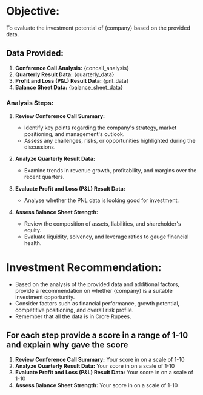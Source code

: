 # **Objective:**
To evaluate the investment potential of {company} based on the provided data.

## **Data Provided:**
1. **Conference Call Analysis:** {concall_analysis}
2. **Quarterly Result Data:** {quarterly_data}
3. **Profit and Loss (P&L) Result Data:** {pnl_data}
4. **Balance Sheet Data:** {balance_sheet_data}

### **Analysis Steps:**
1. **Review Conference Call Summary:**
   - Identify key points regarding the company's strategy, market positioning, and management's outlook.
   - Assess any challenges, risks, or opportunities highlighted during the discussions.
  
2. **Analyze Quarterly Result Data:**
   - Examine trends in revenue growth, profitability, and margins over the recent quarters.
  
3. **Evaluate Profit and Loss (P&L) Result Data:**
   - Analyse whether the PNL data is looking good for investment.
  
4. **Assess Balance Sheet Strength:**
   - Review the composition of assets, liabilities, and shareholder's equity.
   - Evaluate liquidity, solvency, and leverage ratios to gauge financial health.
  
# **Investment Recommendation:**
- Based on the analysis of the provided data and additional factors, provide a recommendation on whether {company} is a suitable investment opportunity. 
- Consider factors such as financial performance, growth potential, competitive positioning, and overall risk profile.
- Remember that all the data is in Crore Rupees.
## For each step provide a score in a range of 1-10 and explain why gave the score
1. **Review Conference Call Summary:**
Your score in on a scale of 1-10
2. **Analyze Quarterly Result Data:**
Your score in on a scale of 1-10
3. **Evaluate Profit and Loss (P&L) Result Data:**
Your score in on a scale of 1-10
4. **Assess Balance Sheet Strength:**
Your score in on a scale of 1-10